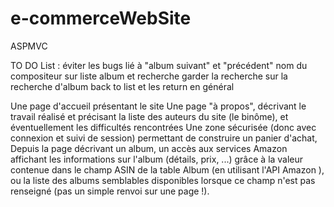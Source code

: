 # e-commerceWebSite
ASPMVC

TO DO List : 
éviter les bugs lié à "album suivant" et "précédent"
nom du compositeur sur liste album et recherche
garder la recherche sur la recherche d'album
back to list
et les return en général



Une page d'accueil présentant le site
Une page "à propos", décrivant le travail réalisé et précisant la liste des auteurs du site (le binôme), et éventuellement les difficultés rencontrées 
Une zone sécurisée (donc avec connexion et suivi de session) permettant de construire un panier d'achat,
Depuis la page décrivant un album, un accès aux services Amazon affichant les informations sur l'album (détails, prix, ...) grâce à la valeur contenue dans le champ ASIN de la table Album (en utilisant l'API Amazon ),
 ou la liste des albums semblables disponibles lorsque ce champ n'est pas renseigné (pas un simple renvoi sur une page !). 
